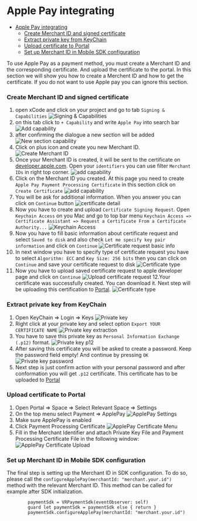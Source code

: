 # Apple Pay integrating

- [Apple Pay integrating](#apple-pay-integrating)
  - [Create Merchant ID and signed certificate](#create-merchant-id-and-signed-certificate)
  - [Extract private key from KeyChain](#extract-private-key-from-keychain)
  - [Upload certificate to Portal](#upload-certificate-to-portal)
  - [Set up Merchant ID in Mobile SDK configuration](#set-up-merchant-id-in-mobile-sdk-configuration)

To use Apple Pay as a payment method, you must create a Merchant ID and the corresponding certificate. And upload the certificate to the portal. In this section we will show you how to create a Merchent ID and how to get the certificate. If you do not want to use Apple pay you can ignore this section.

### Create Merchant ID and signed certificate

1. open xCode and click on your project and go to tab `Signing & Capabilities` ![Signing & Capabilities](../imgs/apple-pay-1.png)
2. on this tab click to `+ Capability` and write `Apple Pay` into search bar ![Add capability ](../imgs/apple-pay-2.png)
3. after confirming the dialogue a new section will be added ![New section capability ](../imgs/apple-pay-3.png)
4. Click on plus icon and create you new Merchant ID. ![Create Merchant ID ](../imgs/apple-pay-4.png)
5. Once your Merchant ID is created, it will be sent to the certificate on [developer.apple.com](https://developer.apple.com/account/resources/certificates/list). Open your `identifiers` you can use filter `Merchant IDs` in right top corner. ![add capability ](../imgs/apple-pay-5.png)
6. Click on the Merchant ID you created. At this page you need to create `Apple Pay Payment Processing Certificate` in this section click on `Create Certificate` ![add capability ](../imgs/apple-pay-6.png)
7. You will be ask for additional information. When you answer you can click on `Continue` button ![certificate detail](../imgs/apple-pay-7.png)
8. Now you have to create and upload `Certificate Signing Request`. Open `Keychain Access` on you Mac and go to top bar menu `Keychain Access => Certificate Assistant => Request a Certificate From a Certificate Authority...` ![Keychain Access](../imgs/apple-pay-8.png)
9. Now you have to fill basic information about certificate request and select `Saved to disk` and also check `Let me specify key pair information` and click on `Continue` ![Certificate request basic info](../imgs/apple-pay-9.png)
10. In next window you have to specify type of certificate request you have to select `Algorithm: ECC` and `Key Size: 256 bits` then you can click on `Continue` and save your certificate request to disk ![Certificate type](../imgs/apple-pay-10.png)
11. Now you have to upload saved certificate request to apple developer page and click on `Continue` ![Upload certificate request](../imgs/apple-pay-11.png) 12.Your certificate was successfully created. You can download it. Next step will be uploading this certification to [Portal](#upload-certificate-to-portal). ![Certificate type](../imgs/apple-pay-12.png)

### Extract private key from KeyChain

1. Open KeyChain => Login => Keys ![Private key](../imgs/apple-pay-13.png)
2. Right click at your private key and select option `Export YOUR CERTIFICATE NAME` ![Private key extraction](../imgs/apple-pay-14.png)
3. You have to save this private key as `Personal Information Exchange (.p12)` format. ![Private key p12](../imgs/apple-pay-15.png)
4. After saving this certificate you will be asked to create a password. Keep the password field empty! And continue by pressing `OK` ![Private key password](../imgs/apple-pay-16.png)
5. Next step is just confirm action with your personal password and after conformation you will get `.p12` certificate. This certificate has to be uploaded to [Portal](#upload-certificate-to-portal)

### Upload certificate to Portal

1. Open Portal => Space => Select Relevant Space => Settings
2. On the top menu select Payment => ApplePay ![ApplePay Settings](../imgs/apple-pay-17.png)
3. Make sure ApplePay is enabled
4. Click Payment Processing Certificate ![ApplePay Certificate Menu](../imgs/apple-pay-18.png)
5. Fill in the Merchant Identifier and attach Private Key File and Payment Processing Certificate File in the following window: ![ApplePay Certificate Upload](../imgs/apple-pay-19.png)

### Set up Merchant ID in Mobile SDK configuration

The final step is setting up the Merchant ID in SDK configuration. To do so, please call the `configureApplePay(merchantId: "merchant.your.id")` method with the relevant Merchant ID. This method can be called for example after SDK initialization.

```
        paymentSdk = VRPaymentSdk(eventObserver: self)
        guard let paymentSdk = paymentSdk else { return }
        paymentSdk.configureApplePay(merchantId: "merchant.your.id")
```
